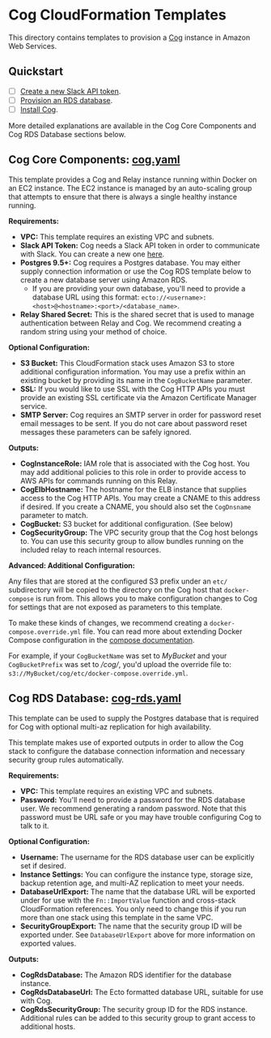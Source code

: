# Cog CloudFormation Templates

This directory contains templates to provision a [Cog](https://github.com/operable/cog)
instance in Amazon Web Services.

## Quickstart

- [ ] [Create a new Slack API token](https://my.slack.com/services/new/bot).
- [ ] [Provision an RDS database](https://console.aws.amazon.com/cloudformation/home?#/stacks/new?stackName=cog-rds&templateURL=https:%2F%2Foperable-public.s3.amazonaws.com%2Fcloudformation%2Fcog-rds.yaml).
- [ ] [Install Cog](https://console.aws.amazon.com/cloudformation/home?#/stacks/new?stackName=cog&templateURL=https:%2F%2Foperable-public.s3.amazonaws.com%2Fcloudformation%2Fcog.yaml).

More detailed explanations are available in the Cog Core Components and Cog RDS
Database sections below.

## Cog Core Components: [cog.yaml](cog.yaml)

This template provides a Cog and Relay instance running within Docker on an
EC2 instance. The EC2 instance is managed by an auto-scaling group that
attempts to ensure that there is always a single healthy instance running.

**Requirements:**

* **VPC:** This template requires an existing VPC and subnets.
* **Slack API Token:** Cog needs a Slack API token in order to communicate
  with Slack. You can create a new one [here](https://my.slack.com/services/new/bot).
* **Postgres 9.5+:** Cog requires a Postgres database. You may either supply
  connection information or use the Cog RDS template below to create a new
  database server using Amazon RDS.
  * If you are providing your own database, you'll need to provide a database
    URL using this format:
    `ecto://<username>:<host>@<hostname>:<port>/<database_name>`.
* **Relay Shared Secret:** This is the shared secret that is used to
  manage authentication between Relay and Cog. We recommend creating a
  random string using your method of choice.

**Optional Configuration:**

* **S3 Bucket:** This CloudFormation stack uses Amazon S3 to store additional
  configuration information. You may use a prefix within an existing bucket
  by providing its name in the `CogBucketName` parameter.
* **SSL:** If you would like to use SSL with the Cog HTTP APIs you must provide
  an existing SSL certificate via the Amazon Certificate Manager service.
* **SMTP Server:** Cog requires an SMTP server in order for password reset
  email messages to be sent. If you do not care about password reset messages
  these parameters can be safely ignored.

**Outputs:**

* **CogInstanceRole:** IAM role that is associated with the Cog host. You may
  add additional policies to this role in order to provide access to AWS APIs
  for commands running on this Relay.
* **CogElbHostname:** The hostname for the ELB instance that supplies access
  to the Cog HTTP APIs. You may create a CNAME to this address if desired. If
  you create a CNAME, you should also set the `CogDnsname` parameter to match.
* **CogBucket:** S3 bucket for additional configuration. (See below)
* **CogSecurityGroup:** The VPC security group that the Cog host belongs to.
  You can use this security group to allow bundles running on the included
  relay to reach internal resources.

**Advanced: Additional Configuration:**

Any files that are stored at the configured S3 prefix under an `etc/`
subdirectory will be copied to the directory on the Cog host that
`docker-compose` is run from. This allows you to make configuration changes
to Cog for settings that are not exposed as parameters to this template.

To make these kinds of changes, we recommend creating a
`docker-compose.override.yml` file. You can read more about extending
Docker Compose configuration in the [compose documentation](https://docs.docker.com/compose/extends/).

For example, if your `CogBucketName` was set to *MyBucket* and your
`CogBucketPrefix` was set to */cog/*, you'd upload the override file to:
`s3://MyBucket/cog/etc/docker-compose.override.yml`.

## Cog RDS Database: [cog-rds.yaml](cog-rds.yaml)

This template can be used to supply the Postgres database that is required for
Cog with optional multi-az replication for high availability.

This template makes use of exported outputs in order to allow the Cog stack to
configure the database connection information and necessary security group
rules automatically.

**Requirements:**

* **VPC:** This template requires an existing VPC and subnets.
* **Password:** You'll need to provide a password for the RDS database user.
  We recommend generating a random password. Note that this password must be
  URL safe or you may have trouble configuring Cog to talk to it.

**Optional Configuration:**

* **Username:** The username for the RDS database user can be explicitly set
  if desired.
* **Instance Settings:** You can configure the instance type, storage size,
  backup retention age, and multi-AZ replication to meet your needs.
* **DatabaseUrlExport:** The name that the database URL will be exported under
  for use with the `Fn::ImportValue` function and cross-stack CloudFormation
  references. You only need to change this if you run more than one stack
  using this template in the same VPC.
* **SecurityGroupExport:** The name that the security group ID will be exported
  under. See `DatabaseUrlExport` above for more information on exported values.

**Outputs:**

* **CogRdsDatabase:** The Amazon RDS identifier for the database instance.
* **CogRdsDatabaseUrl:** The Ecto formatted database URL, suitable for
  use with Cog.
* **CogRdsSecurityGroup:** The security group ID for the RDS instance.
  Additional rules can be added to this security group to grant access to
  additional hosts.
